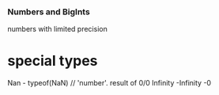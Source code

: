 ### Numbers and BigInts

numbers with limited precision
# special types
Nan - typeof(NaN) // 'number'. result of 0/0
Infinity 
-Infinity
-0